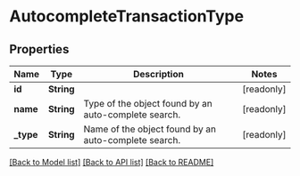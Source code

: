 # AutocompleteTransactionType

## Properties

Name | Type | Description | Notes
------------ | ------------- | ------------- | -------------
**id** | **String** |  | [readonly]
**name** | **String** | Type of the object found by an auto-complete search. | [readonly]
**_type** | **String** | Name of the object found by an auto-complete search. | [readonly]

[[Back to Model list]](../README.md#documentation-for-models) [[Back to API list]](../README.md#documentation-for-api-endpoints) [[Back to README]](../README.md)


